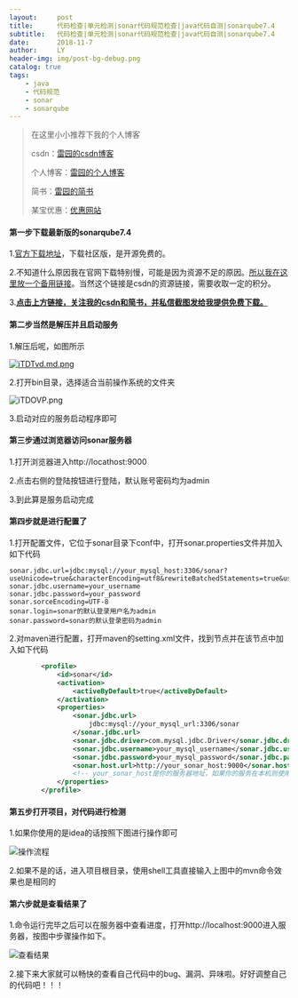 ```yaml
---
layout:     post
title:      代码检查|单元检测|sonar代码规范检查|java代码自测|sonarqube7.4
subtitle:   代码检查|单元检测|sonar代码规范检查|java代码自测|sonarqube7.4
date:       2018-11-7
author:     LY
header-img: img/post-bg-debug.png
catalog: true
tags:
    - java
    - 代码规范
    - sonar
    - sonarqube
---
```


> 在这里小小推荐下我的个人博客
>
> csdn：[雷园的csdn博客](https://blog.csdn.net/leiyuan2580)
>
> 个人博客：[雷园的个人博客](https://imlcl.store)
>
> 简书：[雷园的简书](https://www.jianshu.com/u/016322e40e1f)
>
> 某宝优惠：[优惠网站](www.innerstudent.group)

#### 第一步下载最新版的sonarqube7.4

1.[官方下载地址](https://www.sonarqube.org/downloads/)，下载社区版，是开源免费的。

2.不知道什么原因我在官网下载特别慢，可能是因为资源不足的原因。[所以我在这里放一个备用链接](https://download.csdn.net/download/leiyuan2580/10769708)。当然这个链接是csdn的资源链接，需要收取一定的积分。

3.**<u>点击上方链接，关注我的csdn和简书，并私信截图发给我提供免费下载。</u>**

#### 第二步当然是解压并且启动服务

1.解压后呢，如图所示

[![iTDTvd.md.png](https://s1.ax1x.com/2018/11/07/iTDTvd.md.png)](https://imgchr.com/i/iTDTvd)

2.打开bin目录，选择适合当前操作系统的文件夹

![iTDOVP.png](https://s1.ax1x.com/2018/11/07/iTDOVP.png)

3.启动对应的服务启动程序即可

#### 第三步通过浏览器访问sonar服务器

1.打开浏览器进入http://locathost:9000

2.点击右侧的登陆按钮进行登陆，默认账号密码均为admin

3.到此算是服务启动完成

#### 第四步就是进行配置了

1.打开配置文件，它位于sonar目录下conf中，打开sonar.properties文件并加入如下代码

```properties
sonar.jdbc.url=jdbc:mysql://your_mysql_host:3306/sonar?useUnicode=true&characterEncoding=utf8&rewriteBatchedStatements=true&useConfigs=maxPerformance
sonar.jdbc.username=your_username
sonar.jdbc.password=your_password
sonar.sorceEncoding=UTF-8
sonar.login=sonar的默认登录用户名为admin
sonar.password=sonar的默认登录密码为admin
```

2.对maven进行配置，打开maven的setting.xml文件，找到节点<profiles></profiles>并在该节点中加入如下代码

```xml
        <profile>
            <id>sonar</id>
            <activation>
                <activeByDefault>true</activeByDefault>
            </activation>
            <properties>
                <sonar.jdbc.url>
                    jdbc:mysql://your_mysql_url:3306/sonar
                </sonar.jdbc.url>
                <sonar.jdbc.driver>com.mysql.jdbc.Driver</sonar.jdbc.driver>
                <sonar.jdbc.username>your_mysql_username</sonar.jdbc.username>
                <sonar.jdbc.password>your_mysql_password</sonar.jdbc.password>
                <sonar.host.url>http://your_sonar_host:9000</sonar.host.url>
                <!-- your_sonar_host是你的服务器地址，如果你的服务在本机则使用localhost -->
            </properties>
        </profile>
```

#### 第五步打开项目，对代码进行检测

1.如果你使用的是idea的话按照下图进行操作即可

![操作流程](https://ws4.sinaimg.cn/large/006tNbRwly1fwzgg70zk3j31kw0zkwns.jpg)

2.如果不是的话，进入项目根目录，使用shell工具直接输入上图中的mvn命令效果也是相同的

#### 第六步就是查看结果了

1.命令运行完毕之后可以在服务器中查看进度，打开http://localhost:9000进入服务器，按图中步骤操作如下。

![查看结果](https://ws2.sinaimg.cn/large/006tNbRwly1fwzgossw28j31kw0zkal8.jpg)

2.接下来大家就可以畅快的查看自己代码中的bug、漏洞、异味啦。好好调整自己的代码吧！！！